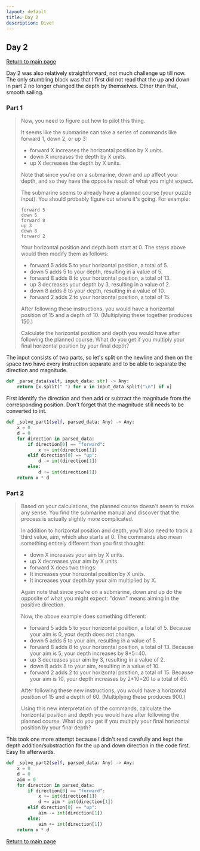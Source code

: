 ```yaml
---
layout: default
title: Day 2
description: Dive!
---
```


## Day 2

[Return to main page](../)


Day 2 was also relatively straightforward, not much challenge up till now. The only stumbling block was that I first
did not read that the up and down in part 2 no longer changed the depth by themselves. Other than that, smooth sailing.


### Part 1
> 
> Now, you need to figure out how to pilot this thing.
> 
> It seems like the submarine can take a series of commands like forward 1, down 2, or up 3:
> 
> - forward X increases the horizontal position by X units.
> - down X increases the depth by X units.
> - up X decreases the depth by X units.
> 
> Note that since you're on a submarine, down and up affect your depth, and so they have the opposite result of what you might expect.
> 
> The submarine seems to already have a planned course (your puzzle input). You should probably figure out where it's going. For example:
> ```
> forward 5
> down 5
> forward 8
> up 3
> down 8
> forward 2
> ```
> Your horizontal position and depth both start at 0. The steps above would then modify them as follows:
> 
> - forward 5 adds 5 to your horizontal position, a total of 5.
> - down 5 adds 5 to your depth, resulting in a value of 5.
> - forward 8 adds 8 to your horizontal position, a total of 13.
> - up 3 decreases your depth by 3, resulting in a value of 2.
> - down 8 adds 8 to your depth, resulting in a value of 10.
> - forward 2 adds 2 to your horizontal position, a total of 15.
> 
> After following these instructions, you would have a horizontal position of 15 and a depth of 10. (Multiplying these together produces 150.)
> 
> Calculate the horizontal position and depth you would have after following the planned course. What do you get if you multiply your final horizontal position by your final depth?
> 


 The input consists of two parts, so let's split on the newline and then on the space two have every instruction separate and to be able to separate the direction and magnitude. 
```python
def _parse_data(self, input_data: str) -> Any:
    return [x.split(" ") for x in input_data.split("\n") if x]
```

 First identify the direction and then add or subtract the magnitude from the corresponding position. Don't forget that the magnitude still needs to be converted to int. 
```python
def _solve_part1(self, parsed_data: Any) -> Any:
    x = 0
    d = 0
    for direction in parsed_data:
        if direction[0] == "forward":
            x += int(direction[1])
        elif direction[0] == "up":
            d -= int(direction[1])
        else:
            d += int(direction[1])
    return x * d
```

### Part 2

> 
> Based on your calculations, the planned course doesn't seem to make any sense. You find the submarine manual and discover that the process is actually slightly more complicated.
> 
> In addition to horizontal position and depth, you'll also need to track a third value, aim, which also starts at 0. The commands also mean something entirely different than you first thought:
> 
> - down X increases your aim by X units.
> - up X decreases your aim by X units.
> - forward X does two things:
> - It increases your horizontal position by X units.
> - It increases your depth by your aim multiplied by X.
> 
> Again note that since you're on a submarine, down and up do the opposite of what you might expect: "down" means aiming in the positive direction.
> 
> Now, the above example does something different:
> 
> - forward 5 adds 5 to your horizontal position, a total of 5. Because your aim is 0, your depth does not change.
> - down 5 adds 5 to your aim, resulting in a value of 5.
> - forward 8 adds 8 to your horizontal position, a total of 13. Because your aim is 5, your depth increases by 8*5=40.
> - up 3 decreases your aim by 3, resulting in a value of 2.
> - down 8 adds 8 to your aim, resulting in a value of 10.
> - forward 2 adds 2 to your horizontal position, a total of 15. Because your aim is 10, your depth increases by 2*10=20 to a total of 60.
> 
> After following these new instructions, you would have a horizontal position of 15 and a depth of 60. (Multiplying these produces 900.)
> 
> Using this new interpretation of the commands, calculate the horizontal position and depth you would have after following the planned course. What do you get if you multiply your final horizontal position by your final depth?

 This took one more attempt because I didn't read carefully and kept the depth addition/substraction for the up and down direction in the code first. Easy fix afterwards. 
```python
def _solve_part2(self, parsed_data: Any) -> Any:
    x = 0
    d = 0
    aim = 0
    for direction in parsed_data:
        if direction[0] == "forward":
            x += int(direction[1])
            d += aim * int(direction[1])
        elif direction[0] == "up":
            aim -= int(direction[1])
        else:
            aim += int(direction[1])
    return x * d
```

[Return to main page](../)